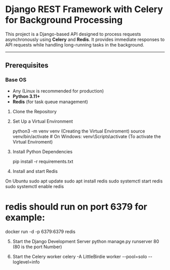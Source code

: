 # Django REST Framework with Celery for Background Processing

This project is a Django-based API designed to process requests asynchronously using **Celery** and **Redis**. It provides immediate responses to API requests while handling long-running tasks in the background.

---

## Prerequisites

### Base OS
- Any (Linux is recommended for production)
- **Python 3.11+**
- **Redis** (for task queue management)

1. Clone the Repository
   
2. Set Up a Virtual Environment
   
   python3 -m venv venv (Creating the Virtual Enviroment)
   source venv/bin/activate  # On Windows: venv\Scripts\activate  (To activate the Virtual Enviroment)
   
3. Install Python Dependencies

   pip install -r requirements.txt

4.  Install and start Redis

   On Ubuntu
   sudo apt update
   sudo apt install redis
   sudo systemctl start redis
   sudo systemctl enable redis
   # redis should run on port 6379 for example:
   docker run -d -p 6379:6379 redis

5. Start the Django Development Server
   python manage.py runserver 80       (80 is the port Number)
   
6. Start the Celery worker
   celery -A LittleBirdie worker --pool=solo --loglevel=info
   

